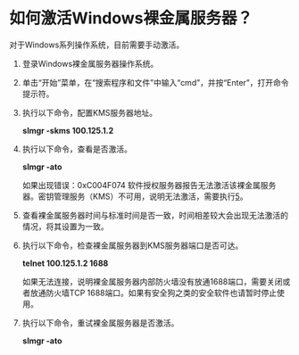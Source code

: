 # 如何激活Windows裸金属服务器？<a name="bms_faq_0039"></a>

对于Windows系列操作系统，目前需要手动激活。

1.  登录Windows裸金属服务器操作系统。
2.  单击“开始”菜单，在“搜索程序和文件”中输入“cmd”，并按“Enter”，打开命令提示符。
3.  执行以下命令，配置KMS服务器地址。

    **slmgr -skms 100.125.1.2**

4.  执行以下命令，查看是否激活。

    **slmgr -ato**

    如果出现错误：0xC004F074 软件授权服务器报告无法激活该裸金属服务器。密钥管理服务（KMS）不可用，说明无法激活，需要执行[5](#li58311247179)。

5.  <a name="li58311247179"></a>查看裸金属服务器时间与标准时间是否一致，时间相差较大会出现无法激活的情况，将其设置为一致。
6.  执行以下命令，检查裸金属服务器到KMS服务器端口是否可达。

    **telnet 100.125.1.2 1688**

    如果无法连接，说明裸金属服务器内部防火墙没有放通1688端口，需要关闭或者放通防火墙TCP 1688端口。如果有安全狗之类的安全软件也请暂时停止使用。

7.  执行以下命令，重试裸金属服务器是否激活。

    **slmgr -ato**


